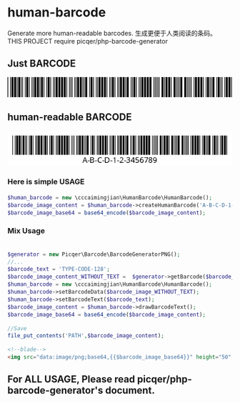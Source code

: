 # human-barcode
Generate more human-readable barcodes. 生成更便于人类阅读的条码。  
THIS PROJECT require picqer/php-barcode-generator  
## Just BARCODE  
![just-barcode.png](demo%2Fjust-barcode.png)
## human-readable BARCODE  
![human-barcode.png](demo%2Fhuman-barcode.png)

### Here is simple USAGE
```php
$human_barcode = new \cccaimingjian\HumanBarcode\HumanBarcode();
$barcode_image_content = $human_barcode->createHumanBarcode('A-B-C-D-1-2-3456789');
$barcode_image_base64 = base64_encode($barcode_image_content);
```

### Mix Usage
```php

$generator = new Picqer\Barcode\BarcodeGeneratorPNG();
//...
$barcode_text = 'TYPE-CODE-128';
$barcode_image_content_WITHOUT_TEXT =  $generator->getBarcode($barcode_text, $generator::TYPE_CODE_128);
$human_barcode = new \cccaimingjian\HumanBarcode\HumanBarcode();
$human_barcode->setBarcodeData($barcode_image_WITHOUT_TEXT);
$human_barcode->setBarcodeText($barcode_text);
$barcode_image_content = $human_barcode->drawBarcodeText();
$barcode_image_base64 = base64_encode($barcode_image_content);
```
```php
//Save
file_put_contents('PATH',$barcode_image_content);
```
```html
<!--blade-->
<img src="data:image/png;base64,{{$barcode_image_base64}}" height="50" alt="">
```

## For ALL USAGE, Please read picqer/php-barcode-generator's document.
